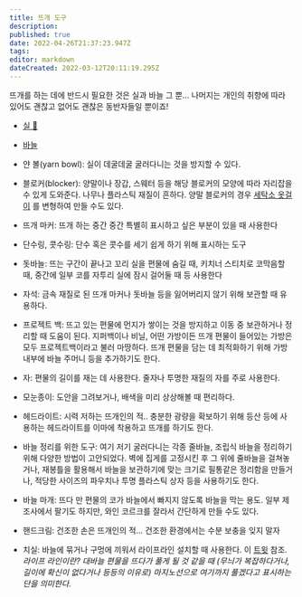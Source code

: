 ```yaml
---
title: 뜨개 도구
description: 
published: true
date: 2022-04-26T21:37:23.947Z
tags: 
editor: markdown
dateCreated: 2022-03-12T20:11:19.295Z
---
```


뜨개를 하는 데에 반드시 필요한 것은 실과 바늘 그 뿐... 
나머지는 개인의 취향에 따라 있어도 괜찮고 없어도 괜찮은 동반자들일 뿐이죠!

- [실 🧶](https://knitki.herokuapp.com/ko/tool/yarns)
- [바늘](https://knitki.herokuapp.com/ko/tool/needles)

- 얀 볼(yarn bowl): 실이 데굴데굴 굴러다니는 것을 방지할 수 있다.
- 블로커(blocker): 양말이나 장갑, 스웨터 등을 해당 블로커의 모양에 따라 자리잡을 수 있게 도와준다. 나무나 플라스틱 재질이 흔하다. 양말 블로커의 경우 [세탁소 옷걸이](https://youtu.be/x4CQlUGvKAY) 를 변형하여 만들 수도 있다.
- 뜨개 마커: 뜨개 하는 중간 중간 특별히 표시하고 싶은 부분이 있을 때 사용한다
- 단수링, 콧수링: 단수 혹은 콧수를 세기 쉽게 하기 위해 표시하는 도구
- 돗바늘: 뜨는 구간이 끝나고 꼬리 실을 편물에 숨길 때, 키치너 스티치로 코막음할 때, 중간에 일부 코를 자투리 실에 잠시 걸어둘 때 등 사용한다
- 자석: 금속 재질로 된 뜨개 마커나 돗바늘 등을 잃어버리지 않기 위해 보관할 때 유용하다.
- 프로젝트 백: 뜨고 있는 편물에 먼지가 쌓이는 것을 방지하고 이동 중 보관하거나 정리할 때 도움이 된다. 지퍼백이나 비닐, 어떤 가방이든 뜨개 편물이 들어있는 가방은 모두 프로젝트백이라고 불러 마땅하다. 뜨개 편물을 담는 데 최적화하기 위해 가방 내부에 바늘 주머니 등을 추가하기도 한다.
- 자: 편물의 길이를 재는 데 사용한다. 줄자나 투명한 재질의 자를 주로 사용한다.
- 모눈종이: 도안을 그려보거나, 배색을 미리 상상해볼 때 편리하다.
- 헤드라이트: 시력 저하는 뜨개인의 적.. 충분한 광량을 확보하기 위해 등산 등에 사용하는 헤드라이트를 이마에 착용하고 뜨개를 하기도 한다.
- 바늘 정리를 위한 도구: 여기 저기 굴러다니는 각종 줄바늘, 조립식 바늘을 정리하기 위해 다양한 방법이 고안되었다. 벽에 집게를 고정시킨 후 그 위에 줄바늘을 걸쳐놓거나, 재봉틀을 활용해서 바늘을 보관하기에 맞는 크기로 필통같은 정리함을 만들거나, 적당한 사이즈의 파우치나 투명 플라스틱 상자 등을 사용하기도 한다.
- 바늘 마개: 뜨다 만 편물의 코가 바늘에서 빠지지 않도록 바늘을 막는 용도. 일부 제조사에서 팔기도 하지만, 와인 코르크를 잘라서 간단하게 만들 수도 있다.
- 핸드크림: 건조한 손은 뜨개인의 적... 건조한 환경에서는 수분 보충을 잊지 말자
- 치실: 바늘에 묶거나 구멍에 끼워서 라이프라인 설치할 때 사용한다. 이 [트윗](https://twitter.com/hazel_sticks/status/1390257315681509377?s=20&t=VqmtJB9waTe3LjApYekGuA) 참조.
*라이프 라인이란? 대바늘 편물을 뜨다가 풀게 될 것 같을 때 (무늬가 복잡하다거나, 길이에 확신이 없다거나 등등의 이유로) 마지노선으로 여기까지 풀겠다고 표시하는 단을 의미한다.*
